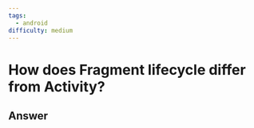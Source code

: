 ```yaml
---
tags:
  - android
difficulty: medium
---
```


# How does Fragment lifecycle differ from Activity?

## Answer

